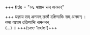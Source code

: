 +++
title = "०६ यज्ञाय सम् अनमन्"

+++
यज्ञाय सम् अनमन् तस्मै दक्षिणाभिः सम् अनमन् ।  
यथा यज्ञाय दक्षिणाभिः समनमन्  
(…) ॥ +++(see 1cdef)+++